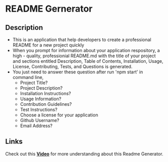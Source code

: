 # README Gernerator

## Description
- This is an application that help developers to create a professional README for a new project quickly
- When you prompt for information about your application respository, a high - quality, professionial README.md with the title of your project and sections entitled Description, Table of Contents, Installation, Usage, License, Contributing, Tests, and Questions is generated.
- You just need to answer these question after run 'npm start' in command line,
    - Project Title?
    - Project Description?
    - Installation Instructions?
    - Usage Information?
    - Contribution Guidelines?
    - Test Instructions?
    - Choose a license for your application
    - Github Username?
    - Email Address?

## Links
Check out this **[Video](https://watch.screencastify.com/v/D433r8SPRg3a1kRG5Hy0)** for more understanding about this Readme Generator.

